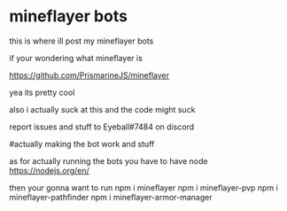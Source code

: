 # mineflayer bots
this is where ill post my mineflayer bots

if your wondering what mineflayer is

https://github.com/PrismarineJS/mineflayer

yea its pretty cool

also i actually suck at this and the code might suck 

report issues and stuff to Eyeball#7484 on discord

#actually making the bot work and stuff

as for actually running the bots you have to have node 
https://nodejs.org/en/

then your gonna want to run
npm i mineflayer
npm i mineflayer-pvp
npm i mineflayer-pathfinder
npm i mineflayer-armor-manager





